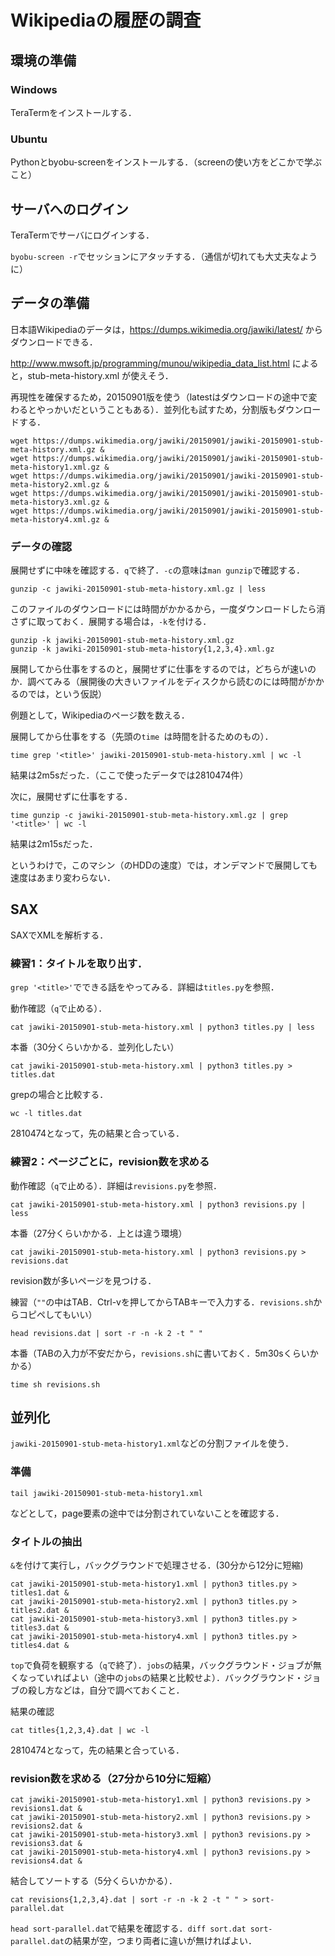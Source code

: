 # Wikipediaの履歴の調査

## 環境の準備

### Windows

TeraTermをインストールする．

### Ubuntu

Pythonとbyobu-screenをインストールする．（screenの使い方をどこかで学ぶこと）

## サーバへのログイン

TeraTermでサーバにログインする．

`byobu-screen -r`でセッションにアタッチする．（通信が切れても大丈夫なように）

## データの準備

日本語Wikipediaのデータは，https://dumps.wikimedia.org/jawiki/latest/ からダウンロードできる．

http://www.mwsoft.jp/programming/munou/wikipedia_data_list.html によると，stub-meta-history.xml が使えそう．

再現性を確保するため，20150901版を使う（latestはダウンロードの途中で変わるとやっかいだということもある）．並列化も試すため，分割版もダウンロードする．

```
wget https://dumps.wikimedia.org/jawiki/20150901/jawiki-20150901-stub-meta-history.xml.gz &
wget https://dumps.wikimedia.org/jawiki/20150901/jawiki-20150901-stub-meta-history1.xml.gz &
wget https://dumps.wikimedia.org/jawiki/20150901/jawiki-20150901-stub-meta-history2.xml.gz &
wget https://dumps.wikimedia.org/jawiki/20150901/jawiki-20150901-stub-meta-history3.xml.gz &
wget https://dumps.wikimedia.org/jawiki/20150901/jawiki-20150901-stub-meta-history4.xml.gz &
```

### データの確認

展開せずに中味を確認する．`q`で終了．`-c`の意味は`man gunzip`で確認する．

```
gunzip -c jawiki-20150901-stub-meta-history.xml.gz | less
```

このファイルのダウンロードには時間がかかるから，一度ダウンロードしたら消さずに取っておく．展開する場合は，`-k`を付ける．

```
gunzip -k jawiki-20150901-stub-meta-history.xml.gz
gunzip -k jawiki-20150901-stub-meta-history{1,2,3,4}.xml.gz
```

展開してから仕事をするのと，展開せずに仕事をするのでは，どちらが速いのか．調べてみる（展開後の大きいファイルをディスクから読むのには時間がかかるのでは，という仮説）

例題として，Wikipediaのページ数を数える．

展開してから仕事をする（先頭の`time `は時間を計るためのもの）．

```
time grep '<title>' jawiki-20150901-stub-meta-history.xml | wc -l
```

結果は2m5sだった．（ここで使ったデータでは2810474件）

次に，展開せずに仕事をする．

```
time gunzip -c jawiki-20150901-stub-meta-history.xml.gz | grep '<title>' | wc -l
```

結果は2m15sだった．

というわけで，このマシン（のHDDの速度）では，オンデマンドで展開しても速度はあまり変わらない．

## SAX

SAXでXMLを解析する．

### 練習1：タイトルを取り出す．

`grep '<title>'`でできる話をやってみる．詳細は`titles.py`を参照．

動作確認（`q`で止める）．

```
cat jawiki-20150901-stub-meta-history.xml | python3 titles.py | less
```

本番（30分くらいかかる．並列化したい）

```
cat jawiki-20150901-stub-meta-history.xml | python3 titles.py > titles.dat
```

grepの場合と比較する．

```
wc -l titles.dat
```

2810474となって，先の結果と合っている．

### 練習2：ページごとに，revision数を求める

動作確認（`q`で止める）．詳細は`revisions.py`を参照．

```
cat jawiki-20150901-stub-meta-history.xml | python3 revisions.py | less
```

本番（27分くらいかかる．上とは違う環境）

```
cat jawiki-20150901-stub-meta-history.xml | python3 revisions.py > revisions.dat
```

revision数が多いページを見つける．

練習（`""`の中はTAB．Ctrl-vを押してからTABキーで入力する．`revisions.sh`からコピペしてもいい）

```
head revisions.dat | sort -r -n -k 2 -t " "
```

本番（TABの入力が不安だから，`revisions.sh`に書いておく．5m30sくらいかかる）

```
time sh revisions.sh
```

## 並列化

`jawiki-20150901-stub-meta-history1.xml`などの分割ファイルを使う．

### 準備

```
tail jawiki-20150901-stub-meta-history1.xml
```

などとして，page要素の途中では分割されていないことを確認する．

### タイトルの抽出

`&`を付けて実行し，バックグラウンドで処理させる．(30分から12分に短縮)

```
cat jawiki-20150901-stub-meta-history1.xml | python3 titles.py > titles1.dat &
cat jawiki-20150901-stub-meta-history2.xml | python3 titles.py > titles2.dat &
cat jawiki-20150901-stub-meta-history3.xml | python3 titles.py > titles3.dat &
cat jawiki-20150901-stub-meta-history4.xml | python3 titles.py > titles4.dat &
```

`top`で負荷を観察する（`q`で終了）．`jobs`の結果，バックグラウンド・ジョブが無くなっていればよい（途中の`jobs`の結果と比較せよ）．バックグラウンド・ジョブの殺し方などは，自分で調べておくこと．

結果の確認

```
cat titles{1,2,3,4}.dat | wc -l
```

2810474となって，先の結果と合っている．

### revision数を求める（27分から10分に短縮）

```
cat jawiki-20150901-stub-meta-history1.xml | python3 revisions.py > revisions1.dat &
cat jawiki-20150901-stub-meta-history2.xml | python3 revisions.py > revisions2.dat &
cat jawiki-20150901-stub-meta-history3.xml | python3 revisions.py > revisions3.dat &
cat jawiki-20150901-stub-meta-history4.xml | python3 revisions.py > revisions4.dat &
```

結合してソートする（5分くらいかかる）．

```
cat revisions{1,2,3,4}.dat | sort -r -n -k 2 -t " " > sort-parallel.dat
```

`head sort-parallel.dat`で結果を確認する．`diff sort.dat sort-parallel.dat`の結果が空，つまり両者に違いが無ければよい．
